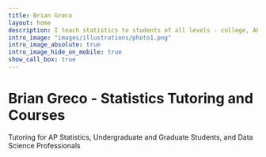 ```yaml
---
title: Brian Greco
layout: home
description: I teach statistics to students of all levels - college, AP, graduate students, and professional data scientists.
intro_image: "images/illustrations/photo1.png"
intro_image_absolute: true
intro_image_hide_on_mobile: true
show_call_box: true
---
```


# Brian Greco - Statistics Tutoring and Courses

Tutoring for AP Statistics, Undergraduate and Graduate Students, and Data Science Professionals
